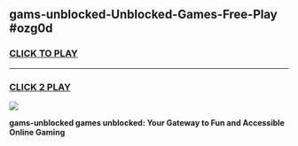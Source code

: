 
## gams-unblocked-Unblocked-Games-Free-Play #ozg0d
<h3>
<a href="https://us.freeplayer.one?title=gams-unblocked&ref=9M">CLICK TO PLAY</a></h3>
<hr>

<h3>
<a href="https://us.freeplayer.one?title=gams-unblocked&ref=9M">CLICK 2 PLAY</a>
  
</h3>

<a href="https://us.freeplayer.one?title=gams-unblocked&ref=9M"><img src="https://clearcache.store/games.png"></a>


**gams-unblocked games unblocked: Your Gateway to Fun and Accessible Online Gaming**
